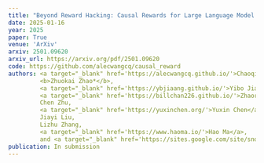 ```yaml
---
title: "Beyond Reward Hacking: Causal Rewards for Large Language Model Alignment"
date: 2025-01-16
year: 2025
paper: True
venue: 'ArXiv'
arxiv: 2501.09620
arxiv_url: https://arxiv.org/pdf/2501.09620
code: https://github.com/alecwangcq/causal_reward
authors: <a target="_blank" href='https://alecwangcq.github.io/'>Chaoqi Wang*</a>,
         <b>Zhuokai Zhao*</b>,
         <a target="_blank" href='https://ybjiaang.github.io/'>Yibo Jiang*</a>,
         <a target="_blank" href='https://billchan226.github.io/'>Zhaorun Chen*</a>, 
         Chen Zhu,
         <a target="_blank" href='https://yuxinchen.org/'>Yuxin Chen</a>,
         Jiayi Liu,
         Lizhu Zhang,
         <a target="_blank" href='https://www.haoma.io/'>Hao Ma</a>, 
         and <a target="_blank" href='https://sites.google.com/site/snongwang/'>Sinong Wang</a>
publication: In submission
---
```

